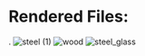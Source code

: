 # Rendered Files:
.
![steel (1)](https://user-images.githubusercontent.com/116266413/216946846-4e9a0338-2db3-40aa-8ede-28db64290520.png)
![wood](https://user-images.githubusercontent.com/116266413/216946853-ec3eafdb-dfd9-4c94-ae8c-4d3dcebc0ce1.png)
![steel_glass](https://user-images.githubusercontent.com/116266413/216946854-2eb432eb-0b11-4095-a98f-ae3b51e8b56e.png)
